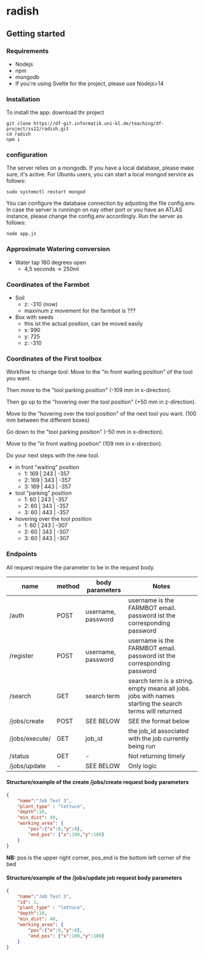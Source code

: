 # radish



## Getting started
### Requirements
 - Nodejs
 - npm
 - mongodb
 - If you're using Svelte for the project, please use Nodejs>14
### Installation  
To install the app:
download thr project 
```
git clone https://df-git.informatik.uni-kl.de/teaching/df-project/ss22/radish.git
cd radish
npm i
```
### configuration
The server relies on a mongodb. If you have a local database, please make sure, it's active.
For Ubuntu users, you can start a local mongod service as follows:
```
sudo systemctl restart mongod
```
You can configure the database connection by adjusting the file config.env. In case the server is runningn on nay other port or you have an ATLAS instance, please change the config.env accordingly.
Run the server as follows:
```
node app.js
```


### Approximate Watering conversion

- Water tap 180 degrees open
  - 4,5 seconds -> 250ml

### Coordinates of the Farmbot

- Soil
   - z: -310 (now)
   - maximum z movement for the farmbot is ???
- Box with seeds
   - this ist the actual position, can be moved easily
   - x: 990
   - y: 725
   - z: -310

### Coordinates of the First toolbox

Workflow to change tool:
Move to the "in front waiting position" of the tool you want.

Then move to the "tool parking position" (-109 mm in x-direction).

Then go up to the "hovering over the tool position" (+50 mm in z-direction).

Move to the "hovering over the tool position" of the next tool you want. (100 mm between the different boxes)

Go down to the "tool parking position" (-50 mm in x-direction).

Move to the "in front waiting position" (109 mm in x-direction).

Do your next steps with the new tool.

- in front "waiting" position
  - 1: 169 | 243 | -357
  - 2: 169 | 343 | -357
  - 3: 169 | 443 | -357
- tool "parking" position
  - 1: 60 | 243 | -357
  - 2: 60 | 343 | -357
  - 3: 60 | 443 | -357
- hovering over the tool position
  - 1: 60 | 243 | -307
  - 2: 60 | 343 | -307
  - 3: 60 | 443 | -307

### Endpoints
All request require the parameter  to be in the request body.


| name           | method | body  parameters   | Notes                                                                                                  |
|----------------|--------|--------------------|--------------------------------------------------------------------------------------------------------|
| /auth          | POST   | username, password | username is the FARMBOT email. password ist the corresponding password                                 |
| /register      | POST   | username, password | username is the FARMBOT email. password ist the corresponding password                                 |
| /search        | GET    | search term        | search term is a string. empty means all jobs. jobs with names starting the search terms will returned |
| /jobs/create   | POST   | SEE BELOW          | SEE the format below                                                                                   |
| /jobs/execute/ | GET    | job_id             | the job_id associated with the job currently being run                                                 |
| /status        | GET    | -                  | Not returning timely                                                                                   |
| /jobs/update   | -      | SEE BELOW          | Only logic                                                                                             |

#### Structure/example of the create /jobs/create request body parameters
```json
{
    "name":"Job Test 3",
    "plant_type" : "lettuce",
    "depth":10,
    "min_dist": 40,
    "working_area": {
        "pos":{"x":0,"y":0},
        "end_pos": {"x":100,"y":100}
    }
}
```
**NB:** pos is the upper right corner,  pos_end is the bottom left corner of the bed
#### Structure/example of the /jobs/update job request body parameters
```json
{
    "name":"Job Test 3",
    "id": 1,
    "plant_type" : "lettuce",
    "depth":10,
    "min_dist": 40,
    "working_area": {
        "pos":{"x":0,"y":0},
        "end_pos": {"x":100,"y":100}
    }
}
```

